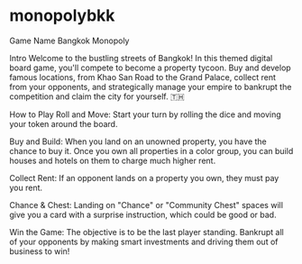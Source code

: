# monopolybkk

Game Name
Bangkok Monopoly

Intro
Welcome to the bustling streets of Bangkok! In this themed digital board game, you'll compete to become a property tycoon. Buy and develop famous locations, from Khao San Road to the Grand Palace, collect rent from your opponents, and strategically manage your empire to bankrupt the competition and claim the city for yourself. 🇹🇭

How to Play
Roll and Move: Start your turn by rolling the dice and moving your token around the board.

Buy and Build: When you land on an unowned property, you have the chance to buy it. Once you own all properties in a color group, you can build houses and hotels on them to charge much higher rent.

Collect Rent: If an opponent lands on a property you own, they must pay you rent.

Chance & Chest: Landing on "Chance" or "Community Chest" spaces will give you a card with a surprise instruction, which could be good or bad.

Win the Game: The objective is to be the last player standing. Bankrupt all of your opponents by making smart investments and driving them out of business to win!
